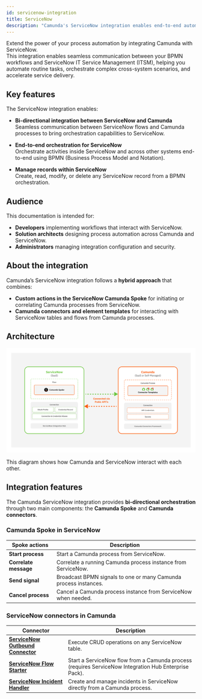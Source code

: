 ```yaml
---
id: servicenow-integration
title: ServiceNow
description: "Camunda's ServiceNow integration enables end-to-end automation by connecting business processes with ServiceNow ITSM workflows."
---
```


Extend the power of your process automation by integrating Camunda with ServiceNow.  
This integration enables seamless communication between your BPMN workflows and ServiceNow IT Service Management (ITSM), helping you automate routine tasks, orchestrate complex cross-system scenarios, and accelerate service delivery.

## Key features

The ServiceNow integration enables:

- **Bi-directional integration between ServiceNow and Camunda**  
  Seamless communication between ServiceNow flows and Camunda processes to bring orchestration capabilities to ServiceNow.

- **End-to-end orchestration for ServiceNow**  
  Orchestrate activities inside ServiceNow and across other systems end-to-end using BPMN (Business Process Model and Notation).

- **Manage records within ServiceNow**  
  Create, read, modify, or delete any ServiceNow record from a BPMN orchestration.

## Audience

This documentation is intended for:

- **Developers** implementing workflows that interact with ServiceNow.
- **Solution architects** designing process automation across Camunda and ServiceNow.
- **Administrators** managing integration configuration and security.

## About the integration

Camunda’s ServiceNow integration follows a **hybrid approach** that combines:

- **Custom actions in the ServiceNow Camunda Spoke** for initiating or correlating Camunda processes from ServiceNow.
- **Camunda connectors and element templates** for interacting with ServiceNow tables and flows from Camunda processes.

## Architecture

![Camunda ServiceNow integration architecture](./img/sn-camunda-architecture.png)

This diagram shows how Camunda and ServiceNow interact with each other.

## Integration features

The Camunda ServiceNow integration provides **bi-directional orchestration** through two main components: the **Camunda Spoke** and **Camunda connectors**.

### Camunda Spoke in ServiceNow

| Spoke actions         | Description                                                      |
| --------------------- | ---------------------------------------------------------------- |
| **Start process**     | Start a Camunda process from ServiceNow.                         |
| **Correlate message** | Correlate a running Camunda process instance from ServiceNow.    |
| **Send signal**       | Broadcast BPMN signals to one or many Camunda process instances. |
| **Cancel process**    | Cancel a Camunda process instance from ServiceNow when needed.   |

### ServiceNow connectors in Camunda

| Connector                                                                              | Description                                                                                           |
| -------------------------------------------------------------------------------------- | ----------------------------------------------------------------------------------------------------- |
| [**ServiceNow Outbound Connector**](/components/connectors/use-connectors/outbound.md) | Execute CRUD operations on any ServiceNow table.                                                      |
| [**ServiceNow Flow Starter**](flow-starter.md)                                         | Start a ServiceNow flow from a Camunda process (requires ServiceNow Integration Hub Enterprise Pack). |
| [**ServiceNow Incident Handler**](incident-handler.md)                                 | Create and manage incidents in ServiceNow directly from a Camunda process.                            |
